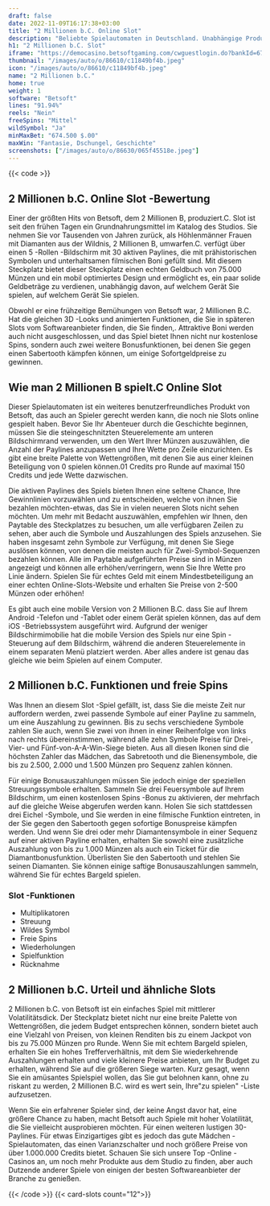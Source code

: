 ```yaml
---
draft: false
date: 2022-11-09T16:17:38+03:00
title: "2 Millionen b.C. Online Slot"
description: "Beliebte Spielautomaten in Deutschland. Unabhängige Produktbewertungen und exklusive Anmeldeangebote. Jetzt spielen!"
h1: "2 Millionen b.C. Slot"
iframe: "https://democasino.betsoftgaming.com/cwguestlogin.do?bankId=675&gameId=224"
thumbnail: "/images/auto/o/86610/c11849bf4b.jpeg"
icon: "/images/auto/o/86610/c11849bf4b.jpeg"
name: "2 Millionen b.C."
home: true
weight: 1
software: "Betsoft"
lines: "91.94%"
reels: "Nein"
freeSpins: "Mittel"
wildSymbol: "Ja"
minMaxBet: "674.500 $.00"
maxWin: "Fantasie, Dschungel, Geschichte"
screenshots: ["/images/auto/o/86630/065f45518e.jpeg"]
---
```


{{< code >}}<h2>2 Millionen b.C. Online Slot -Bewertung</h2><p>Einer der größten Hits von Betsoft, dem 2 Millionen B, produziert.C. Slot ist seit den frühen Tagen ein Grundnahrungsmittel im Katalog des Studios. Sie nehmen Sie vor Tausenden von Jahren zurück, als Höhlenmänner Frauen mit Diamanten aus der Wildnis, 2 Millionen B, umwarfen.C. verfügt über einen 5 -Rollen -Bildschirm mit 30 aktiven Paylines, die mit prähistorischen Symbolen und unterhaltsamen filmischen Boni gefüllt sind. Mit diesem Steckplatz bietet dieser Steckplatz einen echten Geldbuch von 75.000 Münzen und ein mobil optimiertes Design und ermöglicht es, ein paar solide Geldbeträge zu verdienen, unabhängig davon, auf welchem Gerät Sie spielen, auf welchem Gerät Sie spielen.</p><p>Obwohl er eine frühzeitige Bemühungen von Betsoft war, 2 Millionen B.C. Hat die gleichen 3D -Looks und animierten Funktionen, die Sie in späteren Slots vom Softwareanbieter finden, die Sie finden,. Attraktive Boni werden auch nicht ausgeschlossen, und das Spiel bietet Ihnen nicht nur kostenlose Spins, sondern auch zwei weitere Bonusfunktionen, bei denen Sie gegen einen Sabertooth kämpfen können, um einige Sofortgeldpreise zu gewinnen.</p><h2>Wie man 2 Millionen B spielt.C Online Slot</h2><p>Dieser Spielautomaten ist ein weiteres benutzerfreundliches Produkt von Betsoft, das auch an Spieler gerecht werden kann, die noch nie Slots online gespielt haben. Bevor Sie Ihr Abenteuer durch die Geschichte beginnen, müssen Sie die steingeschnitzten Steuerelemente am unteren Bildschirmrand verwenden, um den Wert Ihrer Münzen auszuwählen, die Anzahl der Paylines anzupassen und Ihre Wette pro Zeile einzurichten. Es gibt eine breite Palette von Wettengrößen, mit denen Sie aus einer kleinen Beteiligung von 0 spielen können.01 Credits pro Runde auf maximal 150 Credits und jede Wette dazwischen.</p><p>Die aktiven Paylines des Spiels bieten Ihnen eine seltene Chance, Ihre Gewinnlinien vorzuwählen und zu entscheiden, welche von ihnen Sie bezahlen möchten-etwas, das Sie in vielen neueren Slots nicht sehen möchten. Um mehr mit Bedacht auszuwählen, empfehlen wir Ihnen, den Paytable des Steckplatzes zu besuchen, um alle verfügbaren Zeilen zu sehen, aber auch die Symbole und Auszahlungen des Spiels anzusehen. Sie haben insgesamt zehn Symbole zur Verfügung, mit denen Sie Siege auslösen können, von denen die meisten auch für Zwei-Symbol-Sequenzen bezahlen können. Alle im Paytable aufgeführten Preise sind in Münzen angezeigt und können alle erhöhen/verringern, wenn Sie Ihre Wette pro Linie ändern. Spielen Sie für echtes Geld mit einem Mindestbeteiligung an einer echten Online-Slots-Website und erhalten Sie Preise von 2-500 Münzen oder erhöhen!</p><p>Es gibt auch eine mobile Version von 2 Millionen B.C. dass Sie auf Ihrem Android -Telefon und -Tablet oder einem Gerät spielen können, das auf dem iOS -Betriebssystem ausgeführt wird. Aufgrund der weniger Bildschirmimobilie hat die mobile Version des Spiels nur eine Spin -Steuerung auf dem Bildschirm, während die anderen Steuerelemente in einem separaten Menü platziert werden. Aber alles andere ist genau das gleiche wie beim Spielen auf einem Computer.</p><h2>2 Millionen b.C. Funktionen und freie Spins</h2><p>Was Ihnen an diesem Slot -Spiel gefällt, ist, dass Sie die meiste Zeit nur auffordern werden, zwei passende Symbole auf einer Payline zu sammeln, um eine Auszahlung zu gewinnen. Bis zu sechs verschiedene Symbole zahlen Sie auch, wenn Sie zwei von ihnen in einer Reihenfolge von links nach rechts übereinstimmen, während alle zehn Symbole Preise für Drei-, Vier- und Fünf-von-A-A-Win-Siege bieten. Aus all diesen Ikonen sind die höchsten Zahler das Mädchen, das Sabretooth und die Bienensymbole, die bis zu 2.500, 2.000 und 1.500 Münzen pro Sequenz zahlen können.</p><p>Für einige Bonusauszahlungen müssen Sie jedoch einige der speziellen Streuungssymbole erhalten. Sammeln Sie drei Feuersymbole auf Ihrem Bildschirm, um einen kostenlosen Spins -Bonus zu aktivieren, der mehrfach auf die gleiche Weise abgerufen werden kann. Holen Sie sich stattdessen drei Eichel -Symbole, und Sie werden in eine filmische Funktion eintreten, in der Sie gegen den Sabertooth gegen sofortige Bonuspreise kämpfen werden. Und wenn Sie drei oder mehr Diamantensymbole in einer Sequenz auf einer aktiven Payline erhalten, erhalten Sie sowohl eine zusätzliche Auszahlung von bis zu 1.000 Münzen als auch ein Ticket für die Diamantbonusfunktion. Überlisten Sie den Sabertooth und stehlen Sie seinen Diamanten. Sie können einige saftige Bonusauszahlungen sammeln, während Sie für echtes Bargeld spielen.</p><h3>
Slot -Funktionen</h3><ul>
<li></span>
Multiplikatoren</li>
<li></span>
Streuung</li>
<li></span>
Wildes Symbol</li>
<li></span>
Freie Spins</li>
<li></span>
Wiederholungen</li>
<li></span>
Spielfunktion</li>
<li></span>
Rücknahme</li></ul><h2>2 Millionen b.C. Urteil und ähnliche Slots</h2><p>2 Millionen b.C. von Betsoft ist ein einfaches Spiel mit mittlerer Volatilitätsdick. Der Steckplatz bietet nicht nur eine breite Palette von Wettengrößen, die jedem Budget entsprechen können, sondern bietet auch eine Vielzahl von Preisen, von kleinen Renditen bis zu einem Jackpot von bis zu 75.000 Münzen pro Runde. Wenn Sie mit echtem Bargeld spielen, erhalten Sie ein hohes Trefferverhältnis, mit dem Sie wiederkehrende Auszahlungen erhalten und viele kleinere Preise anbieten, um Ihr Budget zu erhalten, während Sie auf die größeren Siege warten. Kurz gesagt, wenn Sie ein amüsantes Spielspiel wollen, das Sie gut belohnen kann, ohne zu riskant zu werden, 2 Millionen B.C. wird es wert sein, Ihre"zu spielen" -Liste aufzusetzen.</p><p>Wenn Sie ein erfahrener Spieler sind, der keine Angst davor hat, eine größere Chance zu haben, macht Betsoft auch Spiele mit hoher Volatilität, die Sie vielleicht ausprobieren möchten. Für einen weiteren lustigen 30-Paylines. Für etwas Einzigartiges gibt es jedoch das gute Mädchen -Spielautomaten, das einen Varianzschalter und noch größere Preise von über 1.000.000 Credits bietet. Schauen Sie sich unsere Top -Online -Casinos an, um noch mehr Produkte aus dem Studio zu finden, aber auch Dutzende anderer Spiele von einigen der besten Softwareanbieter der Branche zu genießen.</p>{{< /code >}}
{{< card-slots count="12">}}